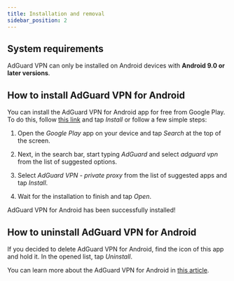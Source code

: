 ```yaml
---
title: Installation and removal
sidebar_position: 2
---
```

## System requirements

AdGuard VPN can only be installed on Android devices with **Android 9.0 or later versions**.

## How to install AdGuard VPN for Android

You can install the AdGuard VPN for Android app for free from Google Play. To do this, follow [this link](https://play.google.com/store/apps/details?id=com.adguard.vpn) and tap *Install* or follow a few simple steps:

1. Open the *Google Play* app on your device and tap *Search* at the top of the screen.

2. Next, in the search bar, start typing *AdGuard* and select *adguard vpn* from the list of suggested options.

3. Select *AdGuard VPN - private proxy* from the list of suggested apps and tap *Install*.

4. Wait for the installation to finish and tap *Open*.

AdGuard VPN for Android has been successfully installed!

## How to uninstall AdGuard VPN for Android

If you decided to delete AdGuard VPN for Android, find the icon of this app and hold it. In the opened list, tap *Uninstall*.

You can learn more about the AdGuard VPN for Android in [this article](/adguard-vpn-for-android/overview).
